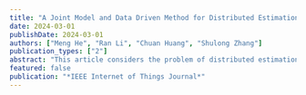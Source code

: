 ```yaml
---
title: "A Joint Model and Data Driven Method for Distributed Estimation"
date: 2024-03-01
publishDate: 2024-03-01
authors: ["Meng He", "Ran Li", "Chuan Huang", "Shulong Zhang"]
publication_types: ["2"]
abstract: "This article considers the problem of distributed estimation in wireless sensor networks (WSNs), which is anticipated to support a wide range of applications, such as the environmental monitoring, weather forecasting, and location estimation. To this end, we propose a joint model and data driven distributed estimation method by designing the optimal quantizers and fusion center (FC) based on the Bayesian and minimum mean square error (MMSE) criterions. First, universal mean square error (MSE) lower bound for the quantization-based distributed estimation is derived and adopted as the design metric for the quantizers. Then, the optimality of the mean-fusion operation for the FC with MMSE criterion is proved. Next, by exploiting different levels of the statistic information of the desired parameter and observation noise, a joint model and data driven method is proposed to train parts of the quantizer and FC modules as deep neural networks (DNNs), and two loss functions derived from the MMSE criterion are adopted for the sequential training scheme. Furthermore, we extend the above results to the case with multibit quantizers, considering both the parallel and one-hot quantization schemes. Finally, simulation results reveal that the proposed method outperforms the state-of-the-art schemes in typical scenarios."
featured: false
publication: "*IEEE Internet of Things Journal*"
---
```

